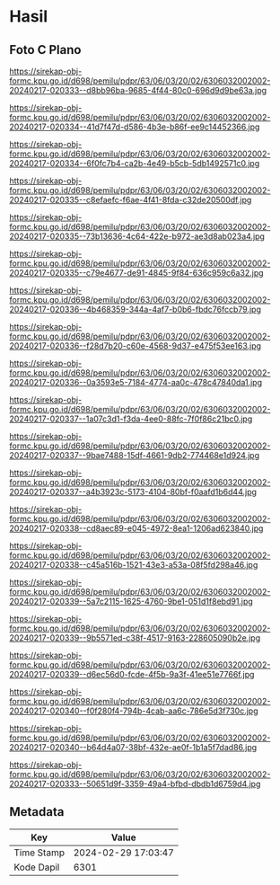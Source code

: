 # Hasil

## Foto C Plano

https://sirekap-obj-formc.kpu.go.id/d698/pemilu/pdpr/63/06/03/20/02/6306032002002-20240217-020333--d8bb96ba-9685-4f44-80c0-696d9d9be63a.jpg

https://sirekap-obj-formc.kpu.go.id/d698/pemilu/pdpr/63/06/03/20/02/6306032002002-20240217-020334--41d7f47d-d586-4b3e-b86f-ee9c14452366.jpg

https://sirekap-obj-formc.kpu.go.id/d698/pemilu/pdpr/63/06/03/20/02/6306032002002-20240217-020334--6f0fc7b4-ca2b-4e49-b5cb-5db1492571c0.jpg

https://sirekap-obj-formc.kpu.go.id/d698/pemilu/pdpr/63/06/03/20/02/6306032002002-20240217-020335--c8efaefc-f6ae-4f41-8fda-c32de20500df.jpg

https://sirekap-obj-formc.kpu.go.id/d698/pemilu/pdpr/63/06/03/20/02/6306032002002-20240217-020335--73b13636-4c64-422e-b972-ae3d8ab023a4.jpg

https://sirekap-obj-formc.kpu.go.id/d698/pemilu/pdpr/63/06/03/20/02/6306032002002-20240217-020335--c79e4677-de91-4845-9f84-636c959c6a32.jpg

https://sirekap-obj-formc.kpu.go.id/d698/pemilu/pdpr/63/06/03/20/02/6306032002002-20240217-020336--4b468359-344a-4af7-b0b6-fbdc76fccb79.jpg

https://sirekap-obj-formc.kpu.go.id/d698/pemilu/pdpr/63/06/03/20/02/6306032002002-20240217-020336--f28d7b20-c60e-4568-9d37-e475f53ee163.jpg

https://sirekap-obj-formc.kpu.go.id/d698/pemilu/pdpr/63/06/03/20/02/6306032002002-20240217-020336--0a3593e5-7184-4774-aa0c-478c47840da1.jpg

https://sirekap-obj-formc.kpu.go.id/d698/pemilu/pdpr/63/06/03/20/02/6306032002002-20240217-020337--1a07c3d1-f3da-4ee0-88fc-7f0f86c21bc0.jpg

https://sirekap-obj-formc.kpu.go.id/d698/pemilu/pdpr/63/06/03/20/02/6306032002002-20240217-020337--9bae7488-15df-4661-9db2-774468e1d924.jpg

https://sirekap-obj-formc.kpu.go.id/d698/pemilu/pdpr/63/06/03/20/02/6306032002002-20240217-020337--a4b3923c-5173-4104-80bf-f0aafd1b6d44.jpg

https://sirekap-obj-formc.kpu.go.id/d698/pemilu/pdpr/63/06/03/20/02/6306032002002-20240217-020338--cd8aec89-e045-4972-8ea1-1206ad623840.jpg

https://sirekap-obj-formc.kpu.go.id/d698/pemilu/pdpr/63/06/03/20/02/6306032002002-20240217-020338--c45a516b-1521-43e3-a53a-08f5fd298a46.jpg

https://sirekap-obj-formc.kpu.go.id/d698/pemilu/pdpr/63/06/03/20/02/6306032002002-20240217-020339--5a7c2115-1625-4760-9be1-051d1f8ebd91.jpg

https://sirekap-obj-formc.kpu.go.id/d698/pemilu/pdpr/63/06/03/20/02/6306032002002-20240217-020339--9b5571ed-c38f-4517-9163-228605090b2e.jpg

https://sirekap-obj-formc.kpu.go.id/d698/pemilu/pdpr/63/06/03/20/02/6306032002002-20240217-020339--d6ec56d0-fcde-4f5b-9a3f-41ee51e7766f.jpg

https://sirekap-obj-formc.kpu.go.id/d698/pemilu/pdpr/63/06/03/20/02/6306032002002-20240217-020340--f0f280f4-794b-4cab-aa6c-786e5d3f730c.jpg

https://sirekap-obj-formc.kpu.go.id/d698/pemilu/pdpr/63/06/03/20/02/6306032002002-20240217-020340--b64d4a07-38bf-432e-ae0f-1b1a5f7dad86.jpg

https://sirekap-obj-formc.kpu.go.id/d698/pemilu/pdpr/63/06/03/20/02/6306032002002-20240217-020333--50651d9f-3359-49a4-bfbd-dbdb1d6759d4.jpg


## Metadata

| Key        | Value               |
| ---------- | ------------------- |
| Time Stamp | 2024-02-29 17:03:47 |
| Kode Dapil | 6301                |



